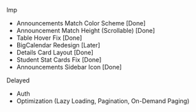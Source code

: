 Imp
- Announcements Match Color Scheme [Done]
- Announcement Match Height (Scrollable) [Done]
- Table Hover Fix [Done]
- BigCalendar Redesign  [Later]
- Details Card Layout [Done]
- Student Stat Cards Fix [Done]
- Announcements Sidebar Icon [Done]

Delayed
- Auth
- Optimization (Lazy Loading, Pagination, On-Demand Paging)